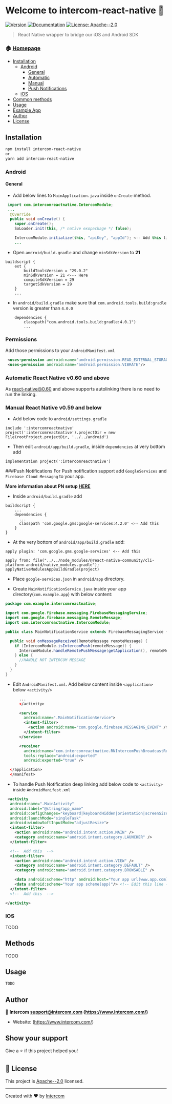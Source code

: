 # Welcome to intercom-react-native 👋
[![Version](https://img.shields.io/npm/v/intercom-react-native.svg)](https://www.npmjs.com/package/intercom-react-native)
[![Documentation](https://img.shields.io/badge/documentation-yes-brightgreen.svg)](https://github.com/intercom/intercom-react-native#readme)
[![License: Apache--2.0](https://img.shields.io/badge/License-Apache--2.0-yellow.svg)](https://github.com/intercom/intercom-react-native#readme)

> React Native wrapper to bridge our iOS and Android SDK

### 🏠 [Homepage](https://github.com/intercom/intercom-react-native#readme)


- [Installation](#installation)
  - [Android](#android)
    - [General](#general)
    - [Automatic](#automatic-react-native-v0.60-and-above)
    - [Manual](#manual-react-native-v0.59-and-below)
    - [Push Notifications](#push-notifications)
  - [iOS](#ios)
- [Common methods](#methods)
- [Usage](#usage)
- [Example App](#methods)
- [Author](#author)
- [License](#license)


## Installation

```sh
npm install intercom-react-native
or
yarn add intercom-react-native
```
### Android
#### General
 - Add below lines to `MainApplication.java` inside `onCreate` method.
```java
 import com.intercomreactnative.IntercomModule;
 ...
  @Override
  public void onCreate() {
    super.onCreate();
    SoLoader.init(this, /* native exopackage */ false);

    IntercomModule.initialize(this, "apiKey", "appId"); <-- Add this line
    ...
```

- Open `android/build.gradle` and change `minSdkVersion` to **21**
```
buildscript {
    ext {
        buildToolsVersion = "29.0.2"
        minSdkVersion = 21 <--- Here
        compileSdkVersion = 29
        targetSdkVersion = 29
    }
    ...
```

 - In `android/build.gradle` make sure that `com.android.tools.build:gradle` version is greater than `4.0.0`
```
    dependencies {
        classpath("com.android.tools.build:gradle:4.0.1")
        ...
```
### Permissions
Add those permissions to your `AndroidManifest.xml`
```xml
 <uses-permission android:name="android.permission.READ_EXTERNAL_STORAGE"/>
 <uses-permission android:name="android.permission.VIBRATE"/>
```

### Automatic React Native v0.60 and above
As react-native@0.60 and above supports autolinking there is no need to run the linking.
### Manual React Native v0.59 and below
 - Add below code to `android/settings.gradle`
```
include ':intercomreactnative'
project(':intercomreactnative').projectDir = new File(rootProject.projectDir, '../../android')
```

- Then edit `android/app/build.gradle`, inside `dependencies` at very bottom add
```
implementation project(':intercomreactnative')
```
###Push Notifications
For Push notification support add `GoogleServices` and `Firebase Cloud Messagng` to your app.

**More information about PN setup [HERE](https://developers.intercom.com/installing-intercom/docs/android-fcm-push-notifications)**
- Inside `android/build.gradle` add
```
buildscript {
    ...
    dependencies {
      ...
      classpath 'com.google.gms:google-services:4.2.0' <-- Add this
    }
}
```
- At the very bottom of `android/app/build.gradle` add:
```
apply plugin: 'com.google.gms.google-services' <-- Add this

apply from: file("../../node_modules/@react-native-community/cli-platform-android/native_modules.gradle"); applyNativeModulesAppBuildGradle(project)
```
- Place `google-services.json` in `android/app` directory.

- Create `MainNotificationService.java` inside your app directory(`com.example.app`) with below content:
```java
package com.example.intercomreactnative;

import com.google.firebase.messaging.FirebaseMessagingService;
import com.google.firebase.messaging.RemoteMessage;
import com.intercomreactnative.IntercomModule;

public class MainNotificationService extends FirebaseMessagingService {

  public void onMessageReceived(RemoteMessage remoteMessage) {
    if (IntercomModule.isIntercomPush(remoteMessage)) {
      IntercomModule.handleRemotePushMessage(getApplication(), remoteMessage);
    } else {
      //HANDLE NOT INTERCOM MESSAGE
    }
  }
}
```
- Edit `AndroidManifest.xml`. Add below content inside `<application>` below `<activity/>`
```xml
      ...
      </activity>

      <service
        android:name=".MainNotificationService">
        <intent-filter>
          <action android:name="com.google.firebase.MESSAGING_EVENT" />
        </intent-filter>
      </service>

      <receiver
        android:name="com.intercomreactnative.RNIntercomPushBroadcastReceiver"
        tools:replace="android:exported"
        android:exported="true" />

  </application>
  </manifest>

```
- To handle Push Notification deep linking add below code to `<activity>` inside `AndroidManifest.xml`
```xml
 <activity
  android:name=".MainActivity"
  android:label="@string/app_name"
  android:configChanges="keyboard|keyboardHidden|orientation|screenSize|uiMode"
  android:launchMode="singleTask"
  android:windowSoftInputMode="adjustResize">
  <intent-filter>
    <action android:name="android.intent.action.MAIN" />
    <category android:name="android.intent.category.LAUNCHER" />
  </intent-filter>

  <!--  Add this  -->
  <intent-filter>
    <action android:name="android.intent.action.VIEW" />
    <category android:name="android.intent.category.DEFAULT" />
    <category android:name="android.intent.category.BROWSABLE" />

    <data android:scheme="http" android:host="Your app url(www.app.com)"/> <!-- Edit this line -->
    <data android:scheme="Your app scheme(app)"/> <!-- Edit this line -->
  </intent-filter>
  <!--  Add this  -->

</activity>

```

### IOS
TODO


## Methods
TODO

## Usage

```sh
TODO
```

## Author

👤 **Intercom <support@intercom.com> (https://www.intercom.com/)**

* Website: (https://www.intercom.com/)

## Show your support

Give a ⭐️ if this project helped you!


## 📝 License

This project is [Apache--2.0](https://github.com/intercom/intercom-react-native#readme) licensed.

***
Created with ❤️ by [Intercom](https://intercom.com/)
